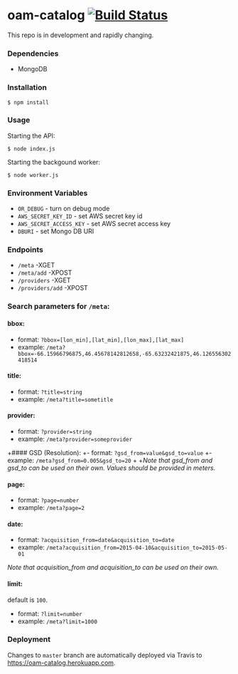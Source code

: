 # oam-catalog [![Build Status](https://travis-ci.org/hotosm/oam-catalog.svg)](https://travis-ci.org/hotosm/oam-catalog)

This repo is in development and rapidly changing.

### Dependencies

- MongoDB

### Installation

    $ npm install

### Usage

Starting the API:

    $ node index.js

Starting the backgound worker:

    $ node worker.js

### Environment Variables

- `OR_DEBUG` - turn on debug mode
- `AWS_SECRET_KEY_ID` - set AWS secret key id
- `AWS_SECRET_ACCESS_KEY` - set AWS secret access key
- `DBURI` - set Mongo DB URI

### Endpoints

-  `/meta` -XGET
-  `/meta/add` -XPOST
-  `/providers` -XGET
-  `/providers/add` -XPOST

### Search parameters for `/meta`:

#### bbox:

- format: `?bbox=[lon_min],[lat_min],[lon_max],[lat_max]`
- example: `/meta?bbox=-66.15966796875,46.45678142812658,-65.63232421875,46.126556302418514`

#### title:

- format: `?title=string`
- example: `/meta?title=sometitle`


#### provider:

- format: `?provider=string`
- example: `/meta?provider=someprovider`

+#### GSD (Resolution):
+- format: `?gsd_from=value&gsd_to=value`
+- example: `/meta?gsd_from=0.005&gsd_to=20`
+
+*Note that gsd_from and gsd_to can be used on their own. Values should be provided in meters.*

#### page:

- format: `?page=number`
- example: `/meta?page=2`

#### date:
- format: `?acquisition_from=date&acquisition_to=date`
- example: `/meta?acquisition_from=2015-04-10&acquisition_to=2015-05-01`

*Note that acquisition_from and acquisition_to can be used on their own.*

#### limit:

default is `100`.

- format: `?limit=number`
- example: `/meta?limit=1000`

### Deployment
Changes to `master` branch are automatically deployed via Travis to https://oam-catalog.herokuapp.com.


